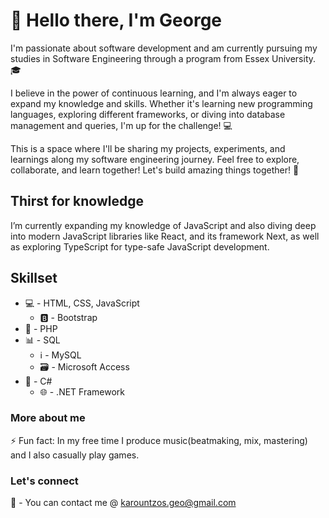 # 👋 Hello there, I'm George 
I'm passionate about software development and am currently pursuing my studies in Software Engineering through a program from Essex University. 🎓

I believe in the power of continuous learning, and I'm always eager to expand my knowledge and skills. Whether it's learning new programming languages, exploring different frameworks, or diving into database management and queries, I'm up for the challenge! 💻

This is a space where I'll be sharing my projects, experiments, and learnings along my software engineering journey. Feel free to explore, collaborate, and learn together! Let's build amazing things together! 🚀

## Thirst for knowledge
I’m currently expanding my knowledge of JavaScript and also diving deep into modern JavaScript libraries like React, and its framework Next, as well as exploring TypeScript for type-safe JavaScript development. 

## Skillset
* 💻 - HTML, CSS, JavaScript
  * 🅱️ - Bootstrap
* 🐘 - PHP
* 📊 - SQL
  * ℹ️ - MySQL
  * 🗃️ - Microsoft Access
* 🔵 - C#
  * 🌐 - .NET Framework

### More about me
⚡ Fun fact: In my free time I produce music(beatmaking, mix, mastering) and I also casually play games.

### Let's connect
📩 - You can contact me @ karountzos.geo@gmail.com
